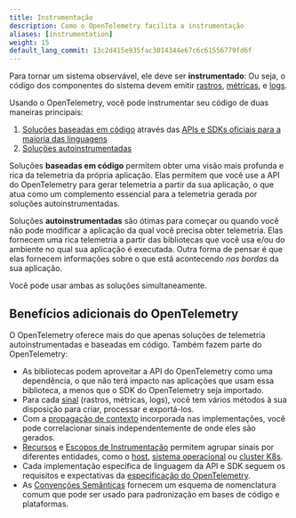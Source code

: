 ```yaml
---
title: Instrumentação
description: Como o OpenTelemetry facilita a instrumentação
aliases: [instrumentation]
weight: 15
default_lang_commit: 13c2d415e935fac3014344e67c6c61556779fd6f
---
```


Para tornar um sistema observável, ele deve ser **instrumentado**: Ou seja, o código dos componentes do sistema devem emitir [rastros](/docs/concepts/signals/traces/),
[métricas](/docs/concepts/signals/metrics/), e
[logs](/docs/concepts/signals/logs/).

Usando o OpenTelemetry, você pode instrumentar seu código de duas maneiras principais:

1. [Soluções baseadas em código](/docs/concepts/instrumentation/code-based) através das
   [APIs e SDKs oficiais para a maioria das linguagens](/docs/languages/)
2. [Soluções autoinstrumentadas](/docs/concepts/instrumentation/zero-code/)

Soluções **baseadas em código** permitem obter uma visão mais profunda e rica da telemetria da própria aplicação. Elas permitem que você use a API do OpenTelemetry para gerar telemetria a partir da sua aplicação, o que atua como um complemento essencial para a telemetria gerada por soluções autoinstrumentadas.

Soluções **autoinstrumentadas** são ótimas para começar ou quando você não pode modificar a aplicação da qual você precisa obter telemetria. Elas fornecem uma rica telemetria a partir das bibliotecas que você usa e/ou do ambiente no qual sua aplicação é executada. Outra
forma de pensar é que elas fornecem informações sobre o que está acontecendo _nas bordas_ da sua aplicação.

Você pode usar ambas as soluções simultaneamente.

## Benefícios adicionais do OpenTelemetry

O OpenTelemetry oferece mais do que apenas soluções de telemetria autoinstrumentadas e baseadas em código. Também fazem parte do OpenTelemetry:

- As bibliotecas podem aproveitar a API do OpenTelemetry como uma dependência, o que não terá impacto nas aplicações que usam essa biblioteca, a menos que o SDK do OpenTelemetry seja importado.
- Para cada [sinal](/docs/concepts/signals) (rastros, métricas, logs), você tem vários métodos à sua disposição para criar, processar e exportá-los.
- Com a [propagação de contexto](/docs/concepts/context-propagation) incorporada nas implementações, você pode correlacionar sinais independentemente de onde eles são gerados.
- [Recursos](/docs/concepts/resources) e [Escopos de Instrumentação](/docs/concepts/instrumentation-scope) permitem agrupar sinais por diferentes entidades, como o [host](/docs/specs/semconv/resource/host/), [sistema operacional](/docs/specs/semconv/resource/os/) ou [cluster K8s](/docs/specs/semconv/resource/k8s/#cluster).
- Cada implementação específica de linguagem da API e SDK seguem os requisitos e expectativas da [especificação do OpenTelemetry](/docs/specs/otel/).
- As [Convenções Semânticas](/docs/concepts/semantic-conventions) fornecem um esquema de nomenclatura comum que pode ser usado para padronização em bases de código e plataformas.
